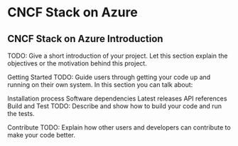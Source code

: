 # CNCF Stack on Azure

## CNCF Stack on Azure Introduction
TODO: Give a short introduction of your project. Let this section explain the objectives or the motivation behind this project.

Getting Started
TODO: Guide users through getting your code up and running on their own system. In this section you can talk about:

Installation process
Software dependencies
Latest releases
API references
Build and Test
TODO: Describe and show how to build your code and run the tests.

Contribute
TODO: Explain how other users and developers can contribute to make your code better.
